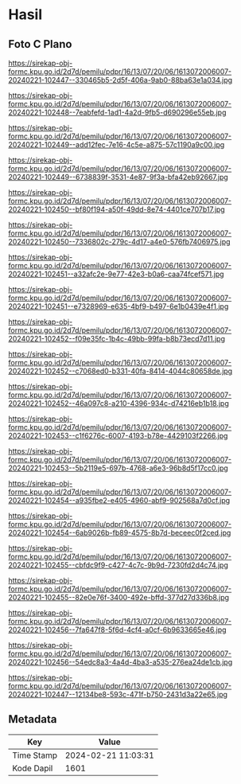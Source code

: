 # Hasil

## Foto C Plano

https://sirekap-obj-formc.kpu.go.id/2d7d/pemilu/pdpr/16/13/07/20/06/1613072006007-20240221-102447--330465b5-2d5f-406a-9ab0-88ba63e1a034.jpg

https://sirekap-obj-formc.kpu.go.id/2d7d/pemilu/pdpr/16/13/07/20/06/1613072006007-20240221-102448--7eabfefd-1ad1-4a2d-9fb5-d690296e55eb.jpg

https://sirekap-obj-formc.kpu.go.id/2d7d/pemilu/pdpr/16/13/07/20/06/1613072006007-20240221-102449--add12fec-7e16-4c5e-a875-57c1190a9c00.jpg

https://sirekap-obj-formc.kpu.go.id/2d7d/pemilu/pdpr/16/13/07/20/06/1613072006007-20240221-102449--6738839f-3531-4e87-9f3a-bfa42eb92667.jpg

https://sirekap-obj-formc.kpu.go.id/2d7d/pemilu/pdpr/16/13/07/20/06/1613072006007-20240221-102450--bf80f194-a50f-49dd-8e74-4401ce707b17.jpg

https://sirekap-obj-formc.kpu.go.id/2d7d/pemilu/pdpr/16/13/07/20/06/1613072006007-20240221-102450--7336802c-279c-4d17-a4e0-576fb7406975.jpg

https://sirekap-obj-formc.kpu.go.id/2d7d/pemilu/pdpr/16/13/07/20/06/1613072006007-20240221-102451--a32afc2e-9e77-42e3-b0a6-caa74fcef571.jpg

https://sirekap-obj-formc.kpu.go.id/2d7d/pemilu/pdpr/16/13/07/20/06/1613072006007-20240221-102451--e7328969-e635-4bf9-b497-6e1b0439e4f1.jpg

https://sirekap-obj-formc.kpu.go.id/2d7d/pemilu/pdpr/16/13/07/20/06/1613072006007-20240221-102452--f09e35fc-1b4c-49bb-99fa-b8b73ecd7d11.jpg

https://sirekap-obj-formc.kpu.go.id/2d7d/pemilu/pdpr/16/13/07/20/06/1613072006007-20240221-102452--c7068ed0-b331-40fa-8414-4044c80658de.jpg

https://sirekap-obj-formc.kpu.go.id/2d7d/pemilu/pdpr/16/13/07/20/06/1613072006007-20240221-102452--46a097c8-a210-4396-934c-d74216eb1b18.jpg

https://sirekap-obj-formc.kpu.go.id/2d7d/pemilu/pdpr/16/13/07/20/06/1613072006007-20240221-102453--c1f6276c-6007-4193-b78e-4429103f2266.jpg

https://sirekap-obj-formc.kpu.go.id/2d7d/pemilu/pdpr/16/13/07/20/06/1613072006007-20240221-102453--5b2119e5-697b-4768-a6e3-96b8d5f17cc0.jpg

https://sirekap-obj-formc.kpu.go.id/2d7d/pemilu/pdpr/16/13/07/20/06/1613072006007-20240221-102454--a935fbe2-e405-4960-abf9-902568a7d0cf.jpg

https://sirekap-obj-formc.kpu.go.id/2d7d/pemilu/pdpr/16/13/07/20/06/1613072006007-20240221-102454--6ab9026b-fb89-4575-8b7d-beceec0f2ced.jpg

https://sirekap-obj-formc.kpu.go.id/2d7d/pemilu/pdpr/16/13/07/20/06/1613072006007-20240221-102455--cbfdc9f9-c427-4c7c-9b9d-7230fd2d4c74.jpg

https://sirekap-obj-formc.kpu.go.id/2d7d/pemilu/pdpr/16/13/07/20/06/1613072006007-20240221-102455--82e0e76f-3400-492e-bffd-377d27d336b8.jpg

https://sirekap-obj-formc.kpu.go.id/2d7d/pemilu/pdpr/16/13/07/20/06/1613072006007-20240221-102456--7fa647f8-5f6d-4cf4-a0cf-6b9633665e46.jpg

https://sirekap-obj-formc.kpu.go.id/2d7d/pemilu/pdpr/16/13/07/20/06/1613072006007-20240221-102456--54edc8a3-4a4d-4ba3-a535-276ea24de1cb.jpg

https://sirekap-obj-formc.kpu.go.id/2d7d/pemilu/pdpr/16/13/07/20/06/1613072006007-20240221-102447--12134be8-593c-471f-b750-2431d3a22e65.jpg


## Metadata

| Key        | Value               |
| ---------- | ------------------- |
| Time Stamp | 2024-02-21 11:03:31 |
| Kode Dapil | 1601                |



